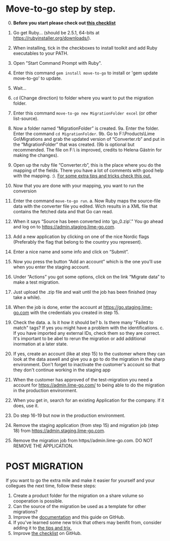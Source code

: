 # Move-to-go step by step.

0. **Before you start please check out [this checklist](Checklist.md)**
1. Go get Ruby... (should be 2.5.1, 64-bits at https://rubyinstaller.org/downloads/).
2. When installing, tick in the checkboxes to install toolkit and add Ruby executables to your PATH.
3. Open "Start Command Prompt with Ruby".
4. Enter this command `gem install move-to-go` to install or 'gem update move-to-go' to update.
5. Wait...
6. `cd` (Change direction) to folder where you want to put the migration folder.
7. Enter this command `move-to-go new MigrationFolder excel` (or other list-source).
8. Now a folder named “MigrationFolder” is created.
9a. Enter the folder. Enter the command `cd MigrationFolder`.
9b. Go to F:\Products\Lime Go\Migrations and grab the updated version of “Converter.rb” and put in the “MigrationFolder” that was created.
	(9b is optional but recommended. The file on F:\ is improved, credits to Helena Gästrin for making the changes).
10. Open up the ruby file “Converter.rb”, this is the place where you do the mapping of the fields. There you have a lot of comments with good help with the mapping. :). [For some extra tips and tricks check this out.](tips-and-trix.md)
11. Now that you are done with your mapping, you want to run the conversion

12. Enter the command `move-to-go run`.
	a.	Now Ruby maps the source-file data with the converter file you edited. Wich results in a XML file that contains the fetched data and that Go can read.
13. When it says “Source has been converted into ‘go_0.zip’.” You go ahead and log on to https://admin.staging.lime-go.com.
14. Add a new application by clicking on one of the nice Nordic flags (Preferably the flag that belong to the country you represent).
15. Enter a nice name and some info and click on “Submit”.
16. Now you press the button “Add an account” which is the one you’ll use when you enter the staging account. 
17. Under “Actions” you got some options, click on the link “Migrate data” to make a test migration. 
18. Just upload the .zip file and wait until the job has been finished (may take a while).
19. When the job is done, enter the account at https://go.staging.lime-go.com with the credentials you created in step 15.
20. Check the data.
	a. Is it how it should be?
	b. Is there many "Failed to match" tags? If yes you might have a problem with the identifications.
	c. If you have imported any external IDs, check them so they are correct. It's important to be abel to rerun the migration or add additional inormation at a later state. 
21. If yes, create an account (like at step 15) to the customer where they can look at the data aswell and give you a go to do the migration in the sharp environment. Don't forget to inactivate the customer's account so that they don't continue working in the staging app

22. When the customer has approved of the test-migration you need a account for https://admin.lime-go.com/ to being able to do the migration in the production environment.
23. When you get in, search for an existing Application for the company. If it does, use it. 
24. Do step 16-19 but now in the production environment. 
25. Remove the staging application (from step 15) and migration job (step 18) from https://admin.staging.lime-go.com.
26. Remove the migration job from https//admin.lime-go.com. DO NOT REMOVE THE APPLICATION.

# POST MIGRATION
If you want to go the extra mile and make it easier for yourself and your collegues the next time, follow these steps:
1. Create a product folder for the migration on a share volume so cooperation is possible.
2. Can the source of the migration be used as a template for other migrations? 
3. Improve the [documentation](readme.md) and this guide on GitHub.
4. If you've learned some new trick that others may benifit from, consider adding it to [the tips and trix.](tips-and-trix.md)
5. Improve [the checklist](Checklist.md) on GitHub.

